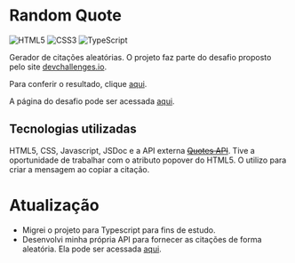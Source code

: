 # Random Quote

![HTML5](https://img.shields.io/badge/HTML5-E34F26?style=for-the-badge&logo=html5&logoColor=white)
![CSS3](https://img.shields.io/badge/CSS3-1572B6?style=for-the-badge&logo=css3&logoColor=white)
![TypeScript](https://img.shields.io/badge/TypeScript-007ACC?style=for-the-badge&logo=typescript&logoColor=white)

Gerador de citações aleatórias. O projeto faz parte do desafio proposto pelo site [devchallenges.io](https://devchallenges.io).

Para conferir o resultado, clique [aqui](https://random-quote-cyan.vercel.app/).

A página do desafio pode ser acessada [aqui](https://devchallenges.io/challenge/qa-code-generator).


## Tecnologias utilizadas

HTML5, CSS, Javascript, JSDoc e a API externa <s>[Quotes API](https://api-ninjas.com/api/quotes)</s>. Tive a oportunidade de trabalhar com o atributo popover do HTML5. O utilizo para criar a mensagem ao copiar a citação.

# Atualização

- Migrei o projeto para Typescript para fins de estudo.
- Desenvolvi minha própria API para fornecer as citações de forma aleatória. Ela pode ser acessada [aqui](https://pt.meta.stackoverflow.com/questions/4019/como-escrever-tachado).